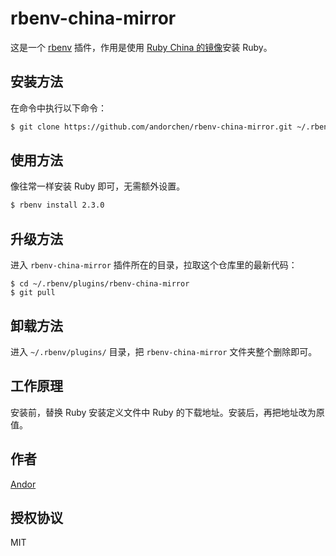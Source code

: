 # rbenv-china-mirror

这是一个 [rbenv](https://github.com/sstephenson/rbenv) 插件，作用是使用 [Ruby China 的镜像](https://cache.ruby-china.org/)安装 Ruby。

## 安装方法

在命令中执行以下命令：

```sh
$ git clone https://github.com/andorchen/rbenv-china-mirror.git ~/.rbenv/plugins/rbenv-china-mirror
```

## 使用方法

像往常一样安装 Ruby 即可，无需额外设置。

```sh
$ rbenv install 2.3.0
```

## 升级方法

进入 `rbenv-china-mirror` 插件所在的目录，拉取这个仓库里的最新代码：

```
$ cd ~/.rbenv/plugins/rbenv-china-mirror
$ git pull
```

## 卸载方法

进入 `~/.rbenv/plugins/` 目录，把 `rbenv-china-mirror` 文件夹整个删除即可。

## 工作原理

安装前，替换 Ruby 安装定义文件中 Ruby 的下载地址。安装后，再把地址改为原值。

## 作者

[Andor](http://about.ac)

## 授权协议

MIT
